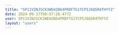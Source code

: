 ```yaml
---
title: "SP11VZNJSCK3WEH2B64PRDFTG1TCP5J6QSR4THYYZ"
date: 2024-09-17T08:57:28.477Z
user: SP11VZNJSCK3WEH2B64PRDFTG1TCP5J6QSR4THYYZ
layout: "users"
---
```

    